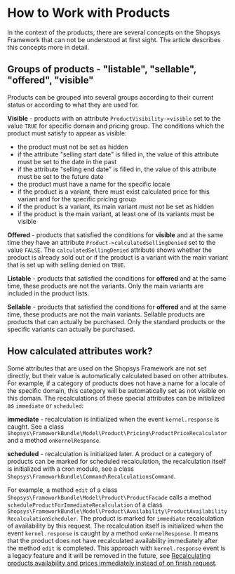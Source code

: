 # How to Work with Products

In the context of the products, there are several concepts on the Shopsys Framework that can not be understood at first sight.
The article describes this concepts more in detail.

## Groups of products - "listable", "sellable", "offered", "visible"
Products can be grouped into several groups according to their current status or according to what they are used for.

**Visible** - products with an attribute `ProductVisibility->visible` set to the value `TRUE` for specific domain and pricing group.
The conditions which the product must satisfy to appear as visible:
- the product must not be set as hidden
- if the attribute "selling start date" is filled in, the value of this attribute must be set to the date in the past
- if the attribute "selling end date" is filled in, the value of this attribute must be set to the future date
- the product must have a name for the specific locale
- if the product is a variant, there must exist calculated price for this variant and for the specific pricing group
- if the product is a variant, its main variant must not be set as hidden
- if the product is the main variant, at least one of its variants must be visible

**Offered** - products that satisfied the conditions for **visible** and at the same time they have an attribute `Product->calculatedSellingDenied` set to the value `FALSE`.
The `calculatedSellingDenied` attribute shows whether the product is already sold out or if the product is a variant with the main variant that is set up with selling denied on `TRUE`.

**Listable** - products that satisfied the conditions for **offered** and at the same time, these products are not the variants.
Only the main variants are included in the product lists.

**Sellable** - products that satisfied the conditions for **offered** and at the same time, these products are not the main variants.
Sellable products are products that can actually be purchased.
Only the standard products or the specific variants can actually be purchased.

## How calculated attributes work?
Some attributes that are used on the Shopsys Framework are not set directly, but their value is automatically calculated based on other attributes.
For example, if a category of products does not have a name for a locale of the specific domain, this category will be automatically set as not visible on this domain.
The recalculations of these special attributes can be initialized as `immediate` or `scheduled`:

**immediate** - recalculation is initialized when the event `kernel.response` is caught.
See a class `Shopsys\FrameworkBundle\Model\Product\Pricing\ProductPriceRecalculator` and a method `onKernelResponse`.

**scheduled** - recalculation is initialized later.
A product or a category of products can be marked for scheduled recalculation, the recalculation itself is initialized with a cron module, see a class `Shopsys\FrameworkBundle\Command\RecalculationsCommand`.

For example, a method `edit` of a class `Shopsys\FrameworkBundle\Model\Product\ProductFacade` calls a method `scheduleProductForImmediateRecalculation` of a class `Shopsys\FrameworkBundle\Model\Product\Availability\ProductAvailabilityRecalculationScheduler`.
The product is marked for `immediate` recalculation of availability by this request.
The recalculation itself is initialized when the event `kernel.response` is caught by a method `onKernelResponse`.
It means that the product does not have recalculated availability immediately after the method `edit` is completed.
This approach with `kernel.response` event is a legacy feature and it will be removed in the future, see [Recalculating products availability and prices immediately instead of on finish request](https://github.com/shopsys/shopsys/issues/202).
